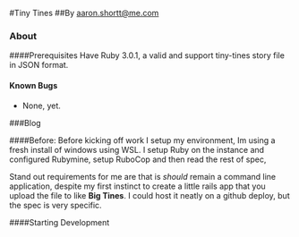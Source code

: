 
#Tiny Tines
##By aaron.shortt@me.com
### About
####Prerequisites 
Have Ruby 3.0.1, a valid and support tiny-tines story file in JSON format. 

#### Known Bugs
- None, yet. 


###Blog

####Before:
Before kicking off work I setup my environment, Im using a fresh install of windows using WSL. I setup Ruby on the instance
and configured Rubymine, setup RuboCop and then read the rest of spec, 

Stand out requirements for me are that is _should_ remain a command line application, despite my first instinct to create a little
rails app that you upload the file to like **Big Tines**. I could host it neatly on a github deploy, but the spec is very specific.

####Starting Development
